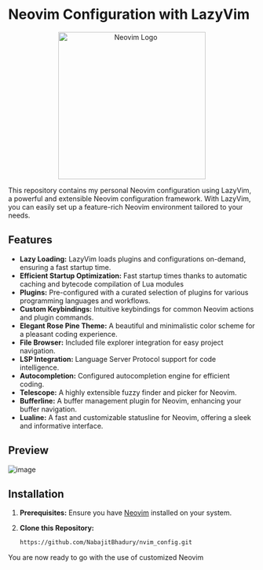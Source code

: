 # Neovim Configuration with LazyVim

<p align="center">
  <img src="https://neovim.io/logos/neovim-mark-flat.png" alt="Neovim Logo" width = "300">
</p>

This repository contains my personal Neovim configuration using LazyVim, a powerful and extensible Neovim configuration framework. With LazyVim, you can easily set up a feature-rich Neovim environment tailored to your needs.

## Features

- **Lazy Loading:** LazyVim loads plugins and configurations on-demand, ensuring a fast startup time.
- **Efficient Startup Optimization:** Fast startup times thanks to automatic caching and bytecode compilation of Lua modules
- **Plugins:** Pre-configured with a curated selection of plugins for various programming languages and workflows.
- **Custom Keybindings:** Intuitive keybindings for common Neovim actions and plugin commands.
- **Elegant Rose Pine Theme:** A beautiful and minimalistic color scheme for a pleasant coding experience.
- **File Browser:** Included file explorer integration for easy project navigation.
- **LSP Integration:** Language Server Protocol support for code intelligence.
- **Autocompletion:** Configured autocompletion engine for efficient coding.
- **Telescope:** A highly extensible fuzzy finder and picker for Neovim.
- **Bufferline:** A buffer management plugin for Neovim, enhancing your buffer navigation.
- **Lualine:** A fast and customizable statusline for Neovim, offering a sleek and informative interface.

## Preview
![image](https://github.com/NabajitBhadury/nvim_config/assets/117065551/1ec64883-1ef9-4b3f-abf4-85c18277e6dd)


## Installation

1. **Prerequisites:** Ensure you have [Neovim](https://neovim.io/) installed on your system.

2. **Clone this Repository:**

   ```bash
   https://github.com/NabajitBhadury/nvim_config.git
  You are now ready to go with the use of customized Neovim
